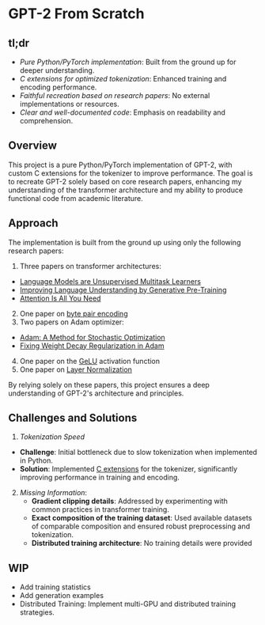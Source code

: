 # GPT-2 From Scratch

## tl;dr
- *Pure Python/PyTorch implementation*: Built from the ground up for deeper understanding.
- *C extensions for optimized tokenization*: Enhanced training and encoding performance.
- *Faithful recreation based on research papers*: No external implementations or resources.
- *Clear and well-documented code*: Emphasis on readability and comprehension.

## Overview
This project is a pure Python/PyTorch implementation of GPT-2, with custom C extensions for the tokenizer to improve performance. The goal is to recreate GPT-2 solely based on core research papers, enhancing my understanding of the transformer architecture and my ability to produce functional code from academic literature.


## Approach
The implementation is built from the ground up using only the following research papers:
1. Three papers on transformer architectures:
- [Language Models are Unsupervised Multitask Learners](https://cdn.openai.com/better-language-models/language_models_are_unsupervised_multitask_learners.pdf)
- [Improving Language Understanding by Generative Pre-Training](https://cdn.openai.com/research-covers/language-unsupervised/language_understanding_paper.pdf)
- [Attention Is All You Need](https://arxiv.org/pdf/1706.03762)
2. One paper on [byte pair encoding](https://arxiv.org/pdf/1508.07909)
3. Two papers on Adam optimizer: 
 - [Adam: A Method for Stochastic Optimization](https://arxiv.org/pdf/1412.6980)
 - [Fixing Weight Decay Regularization in Adam](https://arxiv.org/pdf/1711.05101v1)
4. One paper on the [GeLU](https://arxiv.org/pdf/1606.08415v1) activation function
5. One paper on [Layer Normalization](https://arxiv.org/pdf/1607.06450)

By relying solely on these papers, this project ensures a deep understanding of GPT-2's architecture and principles.

## Challenges and Solutions
1. *Tokenization Speed* 
- **Challenge**: Initial bottleneck due to slow tokenization when implemented in Python.
- **Solution**: Implemented [C extensions](https://github.com/benarnav/bytephase) for the tokenizer, significantly improving performance in training and encoding.

2. *Missing Information*:
   - **Gradient clipping details**:  Addressed by experimenting with common practices in transformer training.
   - **Exact composition of the training dataset**: Used available datasets of comparable composition and ensured robust preprocessing and tokenization.
   - **Distributed training architecture**: No training details were provided

## WIP
- Add training statistics
- Add generation examples
- Distributed Training: Implement multi-GPU and distributed training strategies.